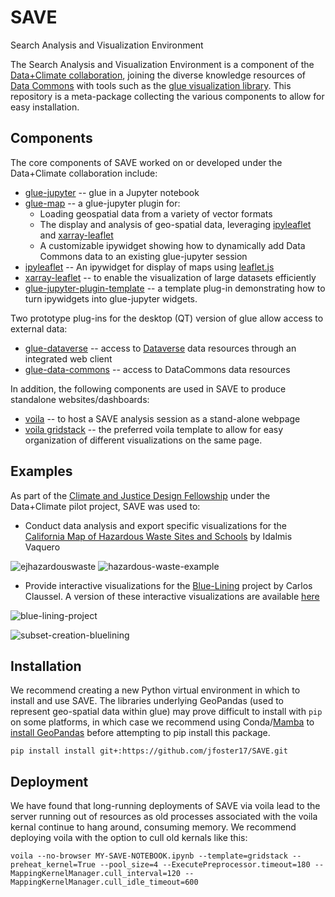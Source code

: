 # SAVE
Search Analysis and Visualization Environment

The Search Analysis and Visualization Environment is a component of the [Data+Climate collaboration](https://sites.google.com/cfa.harvard.edu/data-climate/home?pli=1), joining the diverse knowledge resources of [Data Commons](https://datacommons.org) with tools such as the [glue visualization library](http://glueviz.org). This repository is a meta-package collecting the various components to allow for easy installation.

## Components

The core components of SAVE worked on or developed under the Data+Climate collaboration include:

- [glue-jupyter](https://glue-jupyter.readthedocs.io/en/latest/) -- glue in a Jupyter notebook
- [glue-map](https://github.com/jfoster17/glue-map) -- a glue-jupyter plugin for:
  - Loading geospatial data from a variety of vector formats
  - The display and analysis of geo-spatial data, leveraging [ipyleaflet](https://ipyleaflet.readthedocs.io/en/latest/) and [xarray-leaflet](https://xarray-leaflet.readthedocs.io/en/latest/)
  - A customizable ipywidget showing how to dynamically add Data Commons data to an existing glue-jupyter session
- [ipyleaflet](https://ipyleaflet.readthedocs.io/en/latest/) -- An ipywidget for display of maps using [leaflet.js](https://leafletjs.com)
- [xarray-leaflet](https://xarray-leaflet.readthedocs.io/en/latest/) -- to enable the visualization of large datasets efficiently
- [glue-jupyter-plugin-template](https://github.com/jfoster17/glue-jupyter-plugin-template) -- a template plug-in demonstrating how to turn ipywidgets into glue-jupyter widgets.

Two prototype plug-ins for the desktop (QT) version of glue allow access to external data:
- [glue-dataverse](https://github.com/jfoster17/glue-dataverse) -- access to [Dataverse](https://dataverse.org) data resources through an integrated web client 
- [glue-data-commons](https://github.com/jfoster17/glue-data-commons) -- access to DataCommons data resources

In addition, the following components are used in SAVE to produce standalone websites/dashboards:

- [voila](https://voila.readthedocs.io/en/stable/) -- to host a SAVE analysis session as a stand-alone webpage
- [voila gridstack](https://github.com/voila-dashboards/voila-gridstack) -- the preferred voila template to allow for easy organization of different visualizations on the same page.

## Examples

As part of the [Climate and Justice Design Fellowship](https://projects.iq.harvard.edu/climatefellowship) under the Data+Climate pilot project, SAVE was used to:

- Conduct data analysis and export specific visualizations for the [California Map of Hazardous Waste Sites and Schools](https://ejhazardouswaste.com/) by Idalmis Vaquero

![ejhazardouswaste](https://user-images.githubusercontent.com/3639698/215529678-9e33b55d-6802-4534-ac83-fcd415082708.png)
![hazardous-waste-example](https://user-images.githubusercontent.com/3639698/215537632-1ce38cbf-bec0-4935-b6a5-292d38e029d4.gif)

- Provide interactive visualizations for the [Blue-Lining](https://bluelining.org/) project by Carlos Claussel. A version of these interactive visualizations are available [here](https://glue-map-demo.net)

![blue-lining-project](https://user-images.githubusercontent.com/3639698/215523270-e2e23b63-6975-4385-8cb0-8b91132e28c6.png)

![subset-creation-bluelining](https://user-images.githubusercontent.com/3639698/215537659-ee315aac-c283-4ac9-9932-ad681a77d20e.gif)

## Installation

We recommend creating a new Python virtual environment in which to install and use SAVE. The libraries underlying GeoPandas (used to represent geo-spatial data within glue) may prove difficult to install with `pip` on some platforms, in which case we recommend using Conda/[Mamba](https://mamba.readthedocs.io/en/latest/index.html) to [install GeoPandas](https://geopandas.org/en/stable/getting_started/install.html) before attempting to pip install this package.

`pip install install git+:https://github.com/jfoster17/SAVE.git`

## Deployment

We have found that long-running deployments of SAVE via voila lead to the server running out of resources as old processes associated with the voila kernal continue to hang around, consuming memory. We recommend deploying voila with the option to cull old kernals like this:

`voila --no-browser MY-SAVE-NOTEBOOK.ipynb --template=gridstack --preheat_kernel=True --pool_size=4 --ExecutePreprocessor.timeout=180 --MappingKernelManager.cull_interval=120 --MappingKernelManager.cull_idle_timeout=600`
